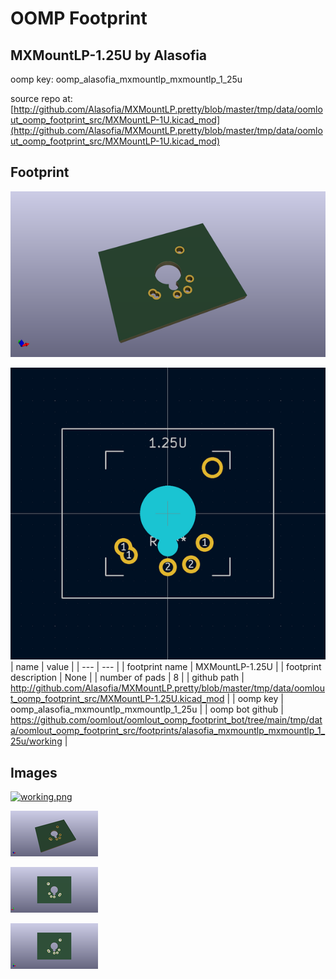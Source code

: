 # OOMP Footprint  
## MXMountLP-1.25U  by Alasofia  
  
oomp key: oomp_alasofia_mxmountlp_mxmountlp_1_25u  
  
source repo at: [http://github.com/Alasofia/MXMountLP.pretty/blob/master/tmp/data/oomlout_oomp_footprint_src/MXMountLP-1U.kicad_mod](http://github.com/Alasofia/MXMountLP.pretty/blob/master/tmp/data/oomlout_oomp_footprint_src/MXMountLP-1U.kicad_mod)  
## Footprint  
  
[![working_kicad_pcb_3d.png](working_kicad_pcb_3d_600.png)](working_kicad_pcb_3d.png)  
  
[![working.png](working_600.png)](working.png)  
| name | value | 
| --- | --- | 
| footprint name | MXMountLP-1.25U | 
| footprint description | None | 
| number of pads | 8 | 
| github path | http://github.com/Alasofia/MXMountLP.pretty/blob/master/tmp/data/oomlout_oomp_footprint_src/MXMountLP-1.25U.kicad_mod | 
| oomp key | oomp_alasofia_mxmountlp_mxmountlp_1_25u | 
| oomp bot github | https://github.com/oomlout/oomlout_oomp_footprint_bot/tree/main/tmp/data/oomlout_oomp_footprint_src/footprints/alasofia_mxmountlp_mxmountlp_1_25u/working | 
## Images  
  
[![working.png](working_140.png)](working.png)  
  
[![working_kicad_pcb_3d.png](working_kicad_pcb_3d_140.png)](working_kicad_pcb_3d.png)  
  
[![working_kicad_pcb_3d_back.png](working_kicad_pcb_3d_back_140.png)](working_kicad_pcb_3d_back.png)  
  
[![working_kicad_pcb_3d_front.png](working_kicad_pcb_3d_front_140.png)](working_kicad_pcb_3d_front.png)  
